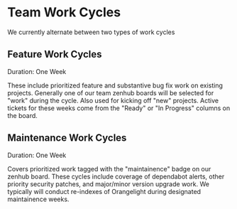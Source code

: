 # Team Work Cycles

We currently alternate between two types of work cycles

## Feature Work Cycles

Duration: One Week

These include prioritized feature and substantive bug fix work on existing projects. Generally one of our team zenhub boards will be selected for "work" during the cycle. Also used for kicking off "new" projects. Active tickets for these weeks come from the "Ready" or "In Progress" columns on the board. 

## Maintenance Work Cycles 

Duration: One Week 

Covers prioritized work tagged with the "maintainence" badge on our zenhub board. These cycles include coverage of dependabot alerts, other priority security patches, and major/minor version upgrade work. We typically will conduct re-indexes of Orangelight during designated maintainence weeks. 